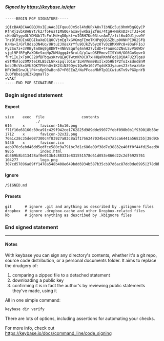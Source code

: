 ##### Signed by https://keybase.io/ajar
```
-----BEGIN PGP SIGNATURE-----

iQIcBAABCAAGBQJVxIEuAAoJEFquu0Jm5ol4hdUP/A8v71bNEc5uj9hmW3gGQyCP
RfnRj1vbX8ABYt/k2/foFuaTIMGO6/axawjwRbajZfWo/4tgH+HmKnD3FcTJI+oR
cKeUAYygwOLYDM4b1TcFnlMd+qD0pkt+uIGBH7Ko03tseAmT/zfil6u4OU1jsw9Y
TnzBlRtDIo6EGIkaXeD1QOCVjmEg7xGVGmqFEmoTKHPqQQGSZbLp0HNHPE9U2SfQ
K/Na+I/GYlOdzp3N4Uq/UHtuzJXosXrYfu9OJkZV6yz0TvDzBMXWPc8+8OaFFIoJ
Fy2Su7z+3VRBytnOWq9g8DWT+4NkVEqWfq4mhH27vIdD+tFaWmGJZNvLSvVS0WDr
sjgl9PfRPgPaXO6eSxqHpZNMUggq4+BrxLG/p1wcOSEMmevIISYbH/GG6GoSqwrO
fPr1IuJxFp0CJ28fBPbqwsKrvQEWOTwtnKhOCO7xHHQaRKmhFgd18iOAFU23lgeU
eSTMhAlo2OMXteIKLB52LGFxspqllO1nr1LHVVnm9BxIlxQ5HEtP2foIxEdndBnM
bdcJRcVkxGVb3QKTFhHnOv1K2XiN39Oys1QwMe10JVTqddKOJyaues23r5vazbSe
HPYOnDSnwJLlP4+s6p90wBcn87+F6EEuZ/NaPFcaaMkMTpQ1CwiuKTv9vPGXpnYB
ZuOf8beigUE3kBqmaTlo
=VAkf
-----END PGP SIGNATURE-----

```

<!-- END SIGNATURES -->

### Begin signed statement 

#### Expect

```
size    exec  file                 contents                                                                                                                         
              ./                                                                                                                                                    
616     x       favicon-16x16.png  f71f16e68160c39ca91c429f942ce1762825d989dde99077febf090b0b1f9390|8b38ef7d2dc826d4036c28b6931eafe12a5aec4282d1e5e22a33683092c2189f
1712    x       favicon-32x32.png  70a1c28c35de087300c4f83927a83c8a1f1766247034be247a5ca6441a568255|38d93c6c41eaf2aa4f76dadffc05fa21c195fa63803cbbb412372a34b2b66649
5430    x       favicon.ico        aeb976c6ebd46dd5edfce580c9a791bc7d1c686a09f38d7e38832e40ff0f44fd|5aed90d09c63492e8f38174cf7a6d5d5f8365ee7aabd857aef87369689de829b
9855            index.html         db369b8b313428af0e013b4c88331e831551578d61d053e866d22c2df6925761                                                                 
104277          logo.png           307cd57896a89ff1478a548b408e649bdd6934b587b35cb97d6ac87dd0de0995|278d8bb27d0b8ce9cd6d646991af6c77ce8c94ac94e7fe33ac78bf6788ba37bf
```

#### Ignore

```
/SIGNED.md
```

#### Presets

```
git      # ignore .git and anything as described by .gitignore files
dropbox  # ignore .dropbox-cache and other Dropbox-related files    
kb       # ignore anything as described by .kbignore files          
```

<!-- summarize version = 0.0.9 -->

### End signed statement

<hr>

#### Notes

With keybase you can sign any directory's contents, whether it's a git repo,
source code distribution, or a personal documents folder. It aims to replace the drudgery of:

  1. comparing a zipped file to a detached statement
  2. downloading a public key
  3. confirming it is in fact the author's by reviewing public statements they've made, using it

All in one simple command:

```bash
keybase dir verify
```

There are lots of options, including assertions for automating your checks.

For more info, check out https://keybase.io/docs/command_line/code_signing